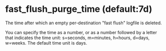 # fast_flush_purge_time (default:7d) 


The time after which an empty per-destination "fast flush" logfile
is deleted.



You can specify the time as a number, or as a number followed by
a letter that indicates the time unit: s=seconds, m=minutes, h=hours,
d=days, w=weeks.  The default time unit is days.



